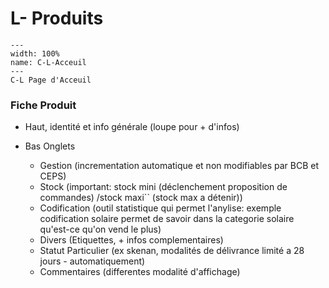 # L- Produits

```{figure} Docs/C-L.png
---
width: 100%
name: C-L-Acceuil
---
C-L Page d'Acceuil
```

### Fiche Produit

- Haut, identité et info générale (loupe pour + d'infos)

- Bas Onglets
    - Gestion (incrementation automatique et non modifiables par BCB et CEPS)
    - Stock (important: stock mini (déclenchement proposition de commandes) /stock maxi`` (stock max a détenir))
    - Codification (outil statistique qui permet l'anylise: exemple codification solaire permet de savoir dans la categorie solaire qu'est-ce qu'on vend le plus)
    - Divers (Etiquettes, + infos complementaires)
    - Statut Particulier (ex skenan, modalités de délivrance limité a 28 jours - automatiquement)
    - Commentaires (differentes modalité d'affichage)

